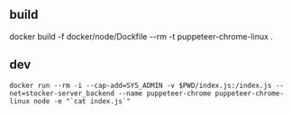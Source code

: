 ## build
docker build -f docker/node/Dockfile --rm -t puppeteer-chrome-linux .

## dev
```
docker run --rm -i --cap-add=SYS_ADMIN -v $PWD/index.js:/index.js --net=stocker-server_backend --name puppeteer-chrome puppeteer-chrome-linux node -e "`cat index.js`"
```
